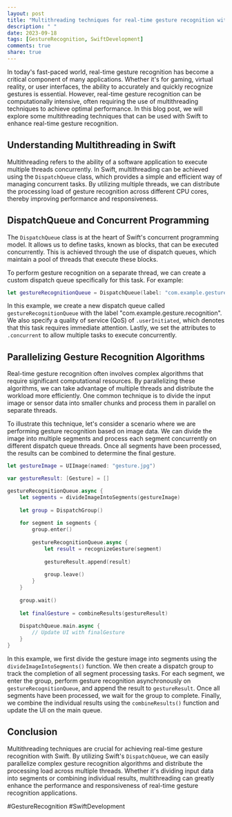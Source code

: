 ```yaml
---
layout: post
title: "Multithreading techniques for real-time gesture recognition with Swift"
description: " "
date: 2023-09-18
tags: [GestureRecognition, SwiftDevelopment]
comments: true
share: true
---
```


In today's fast-paced world, real-time gesture recognition has become a critical component of many applications. Whether it's for gaming, virtual reality, or user interfaces, the ability to accurately and quickly recognize gestures is essential. However, real-time gesture recognition can be computationally intensive, often requiring the use of multithreading techniques to achieve optimal performance. In this blog post, we will explore some multithreading techniques that can be used with Swift to enhance real-time gesture recognition.

## Understanding Multithreading in Swift

Multithreading refers to the ability of a software application to execute multiple threads concurrently. In Swift, multithreading can be achieved using the `DispatchQueue` class, which provides a simple and efficient way of managing concurrent tasks. By utilizing multiple threads, we can distribute the processing load of gesture recognition across different CPU cores, thereby improving performance and responsiveness.

## DispatchQueue and Concurrent Programming

The `DispatchQueue` class is at the heart of Swift's concurrent programming model. It allows us to define tasks, known as blocks, that can be executed concurrently. This is achieved through the use of dispatch queues, which maintain a pool of threads that execute these blocks.

To perform gesture recognition on a separate thread, we can create a custom dispatch queue specifically for this task. For example:

```swift
let gestureRecognitionQueue = DispatchQueue(label: "com.example.gesture.recognition", qos: .userInitiated, attributes: .concurrent)
```

In this example, we create a new dispatch queue called `gestureRecognitionQueue` with the label "com.example.gesture.recognition". We also specify a quality of service (QoS) of `.userInitiated`, which denotes that this task requires immediate attention. Lastly, we set the attributes to `.concurrent` to allow multiple tasks to execute concurrently.

## Parallelizing Gesture Recognition Algorithms

Real-time gesture recognition often involves complex algorithms that require significant computational resources. By parallelizing these algorithms, we can take advantage of multiple threads and distribute the workload more efficiently. One common technique is to divide the input image or sensor data into smaller chunks and process them in parallel on separate threads.

To illustrate this technique, let's consider a scenario where we are performing gesture recognition based on image data. We can divide the image into multiple segments and process each segment concurrently on different dispatch queue threads. Once all segments have been processed, the results can be combined to determine the final gesture.

```swift
let gestureImage = UIImage(named: "gesture.jpg")

var gestureResult: [Gesture] = []

gestureRecognitionQueue.async {
    let segments = divideImageIntoSegments(gestureImage)
    
    let group = DispatchGroup()
    
    for segment in segments {
        group.enter()
        
        gestureRecognitionQueue.async {
            let result = recognizeGesture(segment)
            
            gestureResult.append(result)
            
            group.leave()
        }
    }
    
    group.wait()
    
    let finalGesture = combineResults(gestureResult)
    
    DispatchQueue.main.async {
        // Update UI with finalGesture
    }
}
```

In this example, we first divide the gesture image into segments using the `divideImageIntoSegments()` function. We then create a dispatch group to track the completion of all segment processing tasks. For each segment, we enter the group, perform gesture recognition asynchronously on `gestureRecognitionQueue`, and append the result to `gestureResult`. Once all segments have been processed, we wait for the group to complete. Finally, we combine the individual results using the `combineResults()` function and update the UI on the main queue.

## Conclusion

Multithreading techniques are crucial for achieving real-time gesture recognition with Swift. By utilizing Swift's `DispatchQueue`, we can easily parallelize complex gesture recognition algorithms and distribute the processing load across multiple threads. Whether it's dividing input data into segments or combining individual results, multithreading can greatly enhance the performance and responsiveness of real-time gesture recognition applications.

#GestureRecognition #SwiftDevelopment